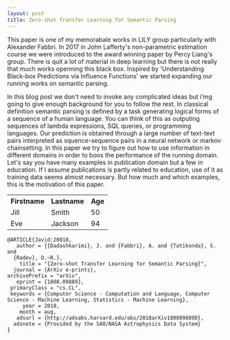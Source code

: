 ```yaml
---
layout: post
title: Zero-shot Transfer Learning for Semantic Parsing
---
```


This paper is one of my memorabale works in LILY group particularly with Alexander Fabbri.
In 2017 in John Lafferty's non-parametric estimation course we were introduced to the award winning paper by Percy Liang's group. 
There is quit a lot of material in deep learning but there is not really that much works openning this black box. 
Inspired by 'Understanding Black-box Predictions via Influence Functions' we started expanding our running works on semantic parsing. 

In this blog post we don't need to invoke any complicated ideas but i'mg going to give enough background for you to follow the rest. 
In classical definition semantic parsing is defined by a task generating logical forms of a sequence of a human language. 
You can think of this as outputing sequences of lambda expressions, SQL queries, or programming languages. 
Our prediction is obtained through a large number of text-text pairs interpreted as squence-sequence pairs in a neural network or markov chainsetting.
In this paper we try to figure out how to use information in different domains in order to boos the performance of the running domain. 
Let's say you have many examples in publication domain but a few in education.
If I assume publications is partly related to education, use of it as training data seems almost necessary. 
But how much and which examples, this is the motivation of this paper. 


<table style="width:100%">
  <tr>
    <th>Firstname</th>
    <th>Lastname</th> 
    <th>Age</th>
  </tr>
  <tr>
    <td>Jill</td>
    <td>Smith</td> 
    <td>50</td>
  </tr>
  <tr>
    <td>Eve</td>
    <td>Jackson</td> 
    <td>94</td>
  </tr>
</table>

```
@ARTICLE{Javid:20018,
   author = {{Dadashkarimi}, J. and {Fabbri}, A. and {Tatikonda}, S. and 
  {Radev}, D.~R.},
    title = "{Zero-shot Transfer Learning for Semantic Parsing}",
  journal = {ArXiv e-prints},
archivePrefix = "arXiv",
   eprint = {1808.09889},
 primaryClass = "cs.CL",
 keywords = {Computer Science - Computation and Language, Computer Science - Machine Learning, Statistics - Machine Learning},
     year = 2018,
    month = aug,
   adsurl = {http://adsabs.harvard.edu/abs/2018arXiv180809889D},
  adsnote = {Provided by the SAO/NASA Astrophysics Data System}
}
```
